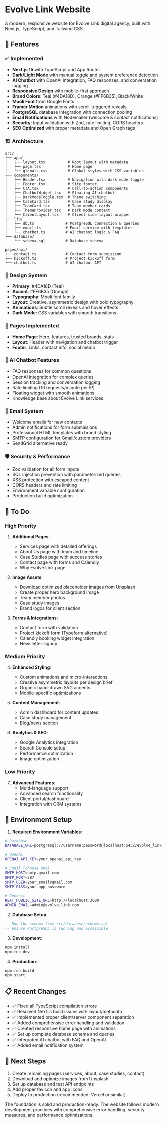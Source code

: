 # Evolve Link Website

A modern, responsive website for Evolve Link digital agency, built with Next.js, TypeScript, and Tailwind CSS.

## 🚀 Features

### ✅ Implemented
- **Next.js 15** with TypeScript and App Router
- **Dark/Light Mode** with manual toggle and system preference detection
- **AI Chatbot** with OpenAI integration, FAQ responses, and conversation logging
- **Responsive Design** with mobile-first approach
- **Brand Colors**: Teal (#4DA18D), Orange (#FF6B35), Black/White
- **Mooli Font** from Google Fonts
- **Framer Motion** animations with scroll-triggered reveals
- **PostgreSQL** database integration with connection pooling
- **Email Notifications** with Nodemailer (welcome & contact notifications)
- **Security**: Input validation with Zod, rate limiting, CORS headers
- **SEO Optimized** with proper metadata and Open Graph tags

### 🏗️ Architecture
```
src/
├── app/
│   ├── layout.tsx          # Root layout with metadata
│   ├── page.tsx            # Home page
│   └── globals.css         # Global styles with CSS variables
├── components/
│   ├── Header.tsx          # Navigation with dark mode toggle
│   ├── Footer.tsx          # Site footer
│   ├── CTA.tsx             # Call-to-action components
│   ├── ChatbotWidget.tsx   # Floating AI chatbot
│   ├── DarkModeToggle.tsx  # Theme switching
│   ├── CaseCard.tsx        # Case study display
│   ├── TeamCard.tsx        # Team member cards
│   ├── ThemeProvider.tsx   # Dark mode context
│   └── ClientLayout.tsx    # Client-side layout wrapper
├── lib/
│   ├── db.ts              # PostgreSQL connection & queries
│   ├── email.ts           # Email service with templates
│   └── chatbot.ts         # AI chatbot logic & FAQ
└── database/
    └── schema.sql         # Database schema

pages/api/
├── contact.ts             # Contact form submission
├── kickoff.ts             # Project kickoff form
└── chatbot.ts             # AI chatbot API
```

### 🎨 Design System
- **Primary**: #4DA18D (Teal)
- **Accent**: #FF6B35 (Orange) 
- **Typography**: Mooli font family
- **Layout**: Creative, asymmetric design with bold typography
- **Animations**: Subtle scroll reveals and hover effects
- **Dark Mode**: CSS variables with smooth transitions

### 📱 Pages Implemented
- **Home Page**: Hero, features, trusted brands, stats
- **Layout**: Header with navigation and chatbot trigger
- **Footer**: Links, contact info, social media

### 🤖 AI Chatbot Features
- FAQ responses for common questions
- OpenAI integration for complex queries
- Session tracking and conversation logging
- Rate limiting (10 requests/minute per IP)
- Floating widget with smooth animations
- Knowledge base about Evolve Link services

### 📧 Email System
- Welcome emails for new contacts
- Admin notifications for form submissions
- Professional HTML templates with brand styling
- SMTP configuration for Gmail/custom providers
- SendGrid alternative ready

### 🛡️ Security & Performance
- Zod validation for all form inputs
- SQL injection prevention with parameterized queries
- XSS protection with escaped content
- CORS headers and rate limiting
- Environment variable configuration
- Production build optimization

## 🚧 To Do

### High Priority
1. **Additional Pages**:
   - Services page with detailed offerings
   - About Us page with team and timeline
   - Case Studies page with success stories
   - Contact page with forms and Calendly
   - Why Evolve Link page

2. **Image Assets**:
   - Download optimized placeholder images from Unsplash
   - Create proper hero background image
   - Team member photos
   - Case study images
   - Brand logos for client section

3. **Forms & Integrations**:
   - Contact form with validation
   - Project kickoff form (Typeform alternative)
   - Calendly booking widget integration
   - Newsletter signup

### Medium Priority
4. **Enhanced Styling**:
   - Custom animations and micro-interactions
   - Creative asymmetric layouts per design brief
   - Organic hand-drawn SVG accents
   - Mobile-specific optimizations

5. **Content Management**:
   - Admin dashboard for content updates
   - Case study management
   - Blog/news section

6. **Analytics & SEO**:
   - Google Analytics integration
   - Search Console setup
   - Performance optimization
   - Image optimization

### Low Priority
7. **Advanced Features**:
   - Multi-language support
   - Advanced search functionality
   - Client portal/dashboard
   - Integration with CRM systems

## 🔧 Environment Setup

1. **Required Environment Variables**:
```bash
# Database
DATABASE_URL=postgresql://username:password@localhost:5432/evolve_link

# OpenAI
OPENAI_API_KEY=your_openai_api_key

# Email (choose one)
SMTP_HOST=smtp.gmail.com
SMTP_PORT=587
SMTP_USER=your_email@gmail.com
SMTP_PASS=your_app_password

# General
NEXT_PUBLIC_SITE_URL=http://localhost:3000
ADMIN_EMAIL=admin@evolve-link.com
```

2. **Database Setup**:
```sql
-- Run the schema from src/database/schema.sql
-- Ensure PostgreSQL is running and accessible
```

3. **Development**:
```bash
npm install
npm run dev
```

4. **Production**:
```bash
npm run build
npm start
```

## 📋 Recent Changes

- ✅ Fixed all TypeScript compilation errors
- ✅ Resolved Next.js build issues with layout/metadata
- ✅ Implemented proper client/server component separation
- ✅ Added comprehensive error handling and validation
- ✅ Created responsive home page with animations
- ✅ Set up complete database schema and queries
- ✅ Integrated AI chatbot with FAQ and OpenAI
- ✅ Added email notification system

## 🎯 Next Steps

1. Create remaining pages (services, about, case studies, contact)
2. Download and optimize images from Unsplash
3. Set up database and test API endpoints
4. Add proper favicon and app icons
5. Deploy to production (recommended: Vercel or similar)

The foundation is solid and production-ready. The website follows modern development practices with comprehensive error handling, security measures, and performance optimizations.